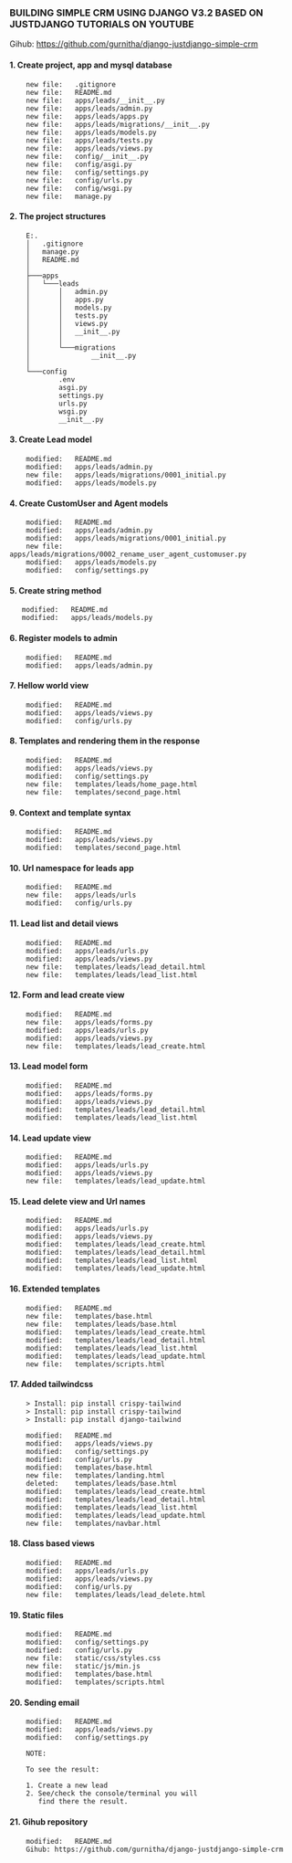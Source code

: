 ### BUILDING SIMPLE CRM USING DJANGO V3.2 BASED ON JUSTDJANGO TUTORIALS ON YOUTUBE

Gihub: https://github.com/gurnitha/django-justdjango-simple-crm

#### 1. Create project, app and mysql database

        new file:   .gitignore
        new file:   README.md
        new file:   apps/leads/__init__.py
        new file:   apps/leads/admin.py
        new file:   apps/leads/apps.py
        new file:   apps/leads/migrations/__init__.py
        new file:   apps/leads/models.py
        new file:   apps/leads/tests.py
        new file:   apps/leads/views.py
        new file:   config/__init__.py
        new file:   config/asgi.py
        new file:   config/settings.py
        new file:   config/urls.py
        new file:   config/wsgi.py
        new file:   manage.py


#### 2. The project structures

        E:.
        │   .gitignore
        │   manage.py
        │   README.md
        │
        ├───apps
        │   └───leads
        │       │   admin.py
        │       │   apps.py
        │       │   models.py
        │       │   tests.py
        │       │   views.py
        │       │   __init__.py
        │       │
        │       └───migrations
        │               __init__.py
        │
        └───config
                .env
                asgi.py
                settings.py
                urls.py
                wsgi.py
                __init__.py


#### 3. Create Lead model

        modified:   README.md
        modified:   apps/leads/admin.py
        new file:   apps/leads/migrations/0001_initial.py
        modified:   apps/leads/models.py


#### 4. Create CustomUser and Agent models

        modified:   README.md
        modified:   apps/leads/admin.py
        modified:   apps/leads/migrations/0001_initial.py
        new file:   apps/leads/migrations/0002_rename_user_agent_customuser.py
        modified:   apps/leads/models.py
        modified:   config/settings.py


#### 5. Create string method 
       
       modified:   README.md
       modified:   apps/leads/models.py


#### 6. Register models to admin

        modified:   README.md
        modified:   apps/leads/admin.py


#### 7. Hellow world view 

        modified:   README.md
        modified:   apps/leads/views.py
        modified:   config/urls.py


#### 8. Templates and rendering them in the response

        modified:   README.md
        modified:   apps/leads/views.py
        modified:   config/settings.py
        new file:   templates/leads/home_page.html
        new file:   templates/second_page.html


#### 9. Context and template syntax

        modified:   README.md
        modified:   apps/leads/views.py
        modified:   templates/second_page.html


#### 10. Url namespace for leads app

        modified:   README.md
        new file:   apps/leads/urls
        modified:   config/urls.py


#### 11. Lead list and detail views
       
        modified:   README.md
        modified:   apps/leads/urls.py
        modified:   apps/leads/views.py
        new file:   templates/leads/lead_detail.html
        new file:   templates/leads/lead_list.html


#### 12. Form and lead create view

        modified:   README.md
        new file:   apps/leads/forms.py
        modified:   apps/leads/urls.py
        modified:   apps/leads/views.py
        new file:   templates/leads/lead_create.html


#### 13. Lead model form

        modified:   README.md
        modified:   apps/leads/forms.py
        modified:   apps/leads/views.py
        modified:   templates/leads/lead_detail.html
        modified:   templates/leads/lead_list.html


#### 14. Lead update view

        modified:   README.md
        modified:   apps/leads/urls.py
        modified:   apps/leads/views.py
        new file:   templates/leads/lead_update.html


#### 15. Lead delete view and Url names

        modified:   README.md
        modified:   apps/leads/urls.py
        modified:   apps/leads/views.py
        modified:   templates/leads/lead_create.html
        modified:   templates/leads/lead_detail.html
        modified:   templates/leads/lead_list.html
        modified:   templates/leads/lead_update.html


#### 16. Extended templates

        modified:   README.md
        new file:   templates/base.html
        new file:   templates/leads/base.html
        modified:   templates/leads/lead_create.html
        modified:   templates/leads/lead_detail.html
        modified:   templates/leads/lead_list.html
        modified:   templates/leads/lead_update.html
        new file:   templates/scripts.html


#### 17. Added tailwindcss

        > Install: pip install crispy-tailwind
        > Install: pip install crispy-tailwind
        > Install: pip install django-tailwind

        modified:   README.md
        modified:   apps/leads/views.py
        modified:   config/settings.py
        modified:   config/urls.py
        modified:   templates/base.html
        new file:   templates/landing.html
        deleted:    templates/leads/base.html
        modified:   templates/leads/lead_create.html
        modified:   templates/leads/lead_detail.html
        modified:   templates/leads/lead_list.html
        modified:   templates/leads/lead_update.html
        new file:   templates/navbar.html


#### 18. Class based views

        modified:   README.md
        modified:   apps/leads/urls.py
        modified:   apps/leads/views.py
        modified:   config/urls.py
        new file:   templates/leads/lead_delete.html


#### 19. Static files

        modified:   README.md
        modified:   config/settings.py
        modified:   config/urls.py
        new file:   static/css/styles.css
        new file:   static/js/min.js
        modified:   templates/base.html
        modified:   templates/scripts.html


#### 20. Sending email

        modified:   README.md
        modified:   apps/leads/views.py
        modified:   config/settings.py

        NOTE:

        To see the result:

        1. Create a new lead
        2. See/check the console/terminal you will
           find there the result. 


#### 21. Gihub repository

        modified:   README.md
        Gihub: https://github.com/gurnitha/django-justdjango-simple-crm












































































































































